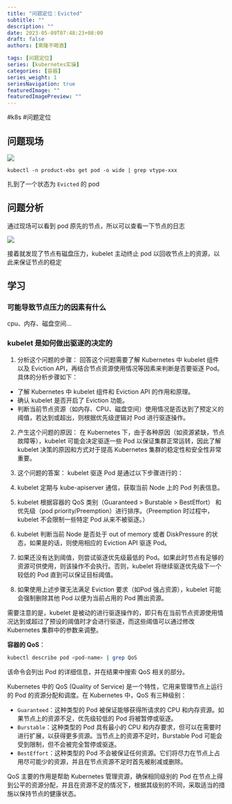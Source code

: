 ```yaml
---
title: "问题定位：Evicted"
subtitle: ""
description: ""
date: 2023-05-09T07:48:23+08:00
draft: false
authors: [索隆不喝酒]

tags: [问题定位]
series: [kubernetes实操]
categories: [容器]
series_weight: 1
seriesNavigation: true
featuredImage: ""
featuredImagePreview: ""
---
```

<!--more-->

#k8s #问题定位

## 问题现场

![](images/posts/Untitled-16527874479231.png)

```
kubectl -n product-ebs get pod -o wide | grep vtype-xxx
```
扎到了一个状态为 `Evicted` 的 pod

## 问题分析

通过现场可以看到 pod 原先的节点，所以可以查看一下节点的日志

![](images/posts/Untitled%201-16527874479242.png)

接着就发现了节点有磁盘压力，kubelet 主动终止 pod 以回收节点上的资源，以此来保证节点的稳定

## 学习
### 可能导致节点压力的因素有什么

cpu、内存、磁盘空间...

### kubelet 是如何做出驱逐的决定的

1.  分析这个问题的步骤： 回答这个问题需要了解 Kubernetes 中 kubelet 组件以及 Eviction API，再结合节点资源使用情况等因素来判断是否要驱逐 Pod。具体的分析步骤如下：

-   了解 Kubernetes 中 kubelet 组件和 Eviction API 的作用和原理。
-   确认 kubelet 是否开启了 Eviction 功能。
-   判断当前节点资源（如内存、CPU、磁盘空间）使用情况是否达到了预定义的阈值，若达到或超出，则根据优先级逻辑对 Pod 进行驱逐操作。

2.  产生这个问题的原因： 在 Kubernetes 下，由于各种原因（如资源紧缺，节点故障等），kubelet 可能会决定驱逐一些 Pod 以保证集群正常运转，因此了解 kubelet 决策的原因和方式对于提高 Kubernetes 集群的稳定性和安全性非常重要。
    
3.  这个问题的答案： kubelet 驱逐 Pod 是通过以下步骤进行的：
    
4.  kubelet 定期与 kube-apiserver 通信，获取当前 Node 上的 Pod 列表信息。
    
5.  kubelet 根据容器的 QoS 类别（Guaranteed > Burstable > BestEffort） 和优先级（pod priority/Preemption）进行排序。（Preemption 时过程中，kubelet 不会限制一些特定 Pod 从来不被驱逐。）
    
6.  kubelet 判断当前 Node 是否处于 out of memory 或者 DiskPressure 的状态，如果是的话，则使用相应的 Eviction API 驱逐 Pod。
    
7.  如果还没有达到阈值，则尝试驱逐优先级最低的 Pod。如果此时节点有足够的资源可供使用，则该操作不会执行。否则，kubelet 将继续驱逐优先级下一个较低的 Pod 直到可以保证目标阈值。
    
8.  如果使用上述步骤无法满足 Eviction 要求（如Pod 强占资源），kubelet 可能会强制删除其他 Pod 以便为当前占用的 Pod 腾出资源。
    

需要注意的是，kubelet 是被动的进行驱逐操作的，即只有在当前节点资源使用情况达到或超过了预设的阈值时才会进行驱逐，而这些阈值可以通过修改 Kubernetes 集群中的参数来调整。

**容器的 QoS**：

```sh
kubectl describe pod <pod-name> | grep QoS
```

该命令会列出 Pod 的详细信息，并在结果中搜索 QoS 相关的部分。

Kubernetes 中的 QoS (Quality of Service) 是一个特性，它用来管理节点上运行的 Pod 的资源分配和调度。在 Kubernetes 中，QoS 有三种级别：

-   `Guaranteed`：这种类型的 Pod 被保证能够获得所请求的 CPU 和内存资源。如果节点上的资源不足，优先级较低的 Pod 将被暂停或驱逐。
-   `Burstable`：这种类型的 Pod 具有最小的 CPU 和内存要求，但可以在需要时进行扩展，以获得更多资源。当节点上的资源不足时，Burstable Pod 可能会受到限制，但不会被完全暂停或驱逐。
-   `BestEffort`：这种类型的 Pod 不会被保证任何资源。它们将尽力在节点上占用尽可能少的资源，并且在节点资源不足时首先被削减或删除。

QoS 主要的作用是帮助 Kubernetes 管理资源，确保相同级别的 Pod 在节点上得到公平的资源分配，并且在资源不足的情况下，根据其级别的不同，采取适当的措施以保持节点的健康状态。